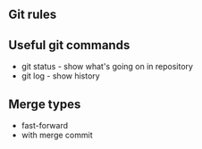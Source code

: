 ## Git rules

## Useful git commands
- git status - show what's going on in repository
- git log - show history

## Merge types
- fast-forward
- with merge commit